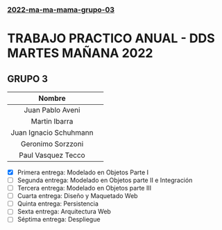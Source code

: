 ### [2022-ma-ma-mama-grupo-03](https://docs.google.com/spreadsheets/d/1J_kl2bt5TBa5uF825uVxsI2tQTeg6cdfOTXuy98ZW-M/edit#gid=1330196929)
# TRABAJO PRACTICO ANUAL - DDS MARTES MAÑANA 2022
## GRUPO 3 

|**Nombre** |  | 
|:-------------------:|---|
| Juan Pablo Aveni | | |
| Martin Ibarra | | | 
| Juan Ignacio Schuhmann |  | | 
| Geronimo Sorzzoni |  | | 
| Paul Vasquez Tecco  |  | | 



- [x] Primera entrega: Modelado en Objetos Parte I
- [ ] Segunda entrega: Modelado en Objetos parte II e Integración
- [ ] Tercera entrega: Modelado en Objetos parte III
- [ ] Cuarta entrega: Diseño y Maquetado Web
- [ ] Quinta entrega: Persistencia
- [ ] Sexta entrega: Arquitectura Web
- [ ] Séptima entrega: Despliegue
